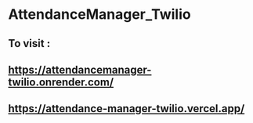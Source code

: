 # AttendanceManager_Twilio
## To visit : 
## https://attendancemanager-twilio.onrender.com/
## https://attendance-manager-twilio.vercel.app/


